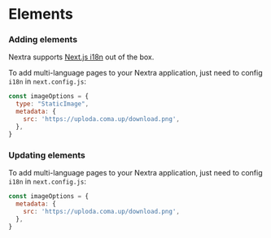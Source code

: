 # Elements

### Adding elements

Nextra supports [Next.js i18n](https://nextjs.org/docs/advanced-features/i18n-routing) out of the box.

To add multi-language pages to your Nextra application, just need to config `i18n` in `next.config.js`:

```js
const imageOptions = {
  type: "StaticImage",
  metadata: {
    src: 'https://uploda.coma.up/download.png',
  },
}
```

### Updating elements

To add multi-language pages to your Nextra application, just need to config `i18n` in `next.config.js`:

```js
const imageOptions = {
  metadata: {
    src: 'https://uploda.coma.up/download.png',
  },
}
```
